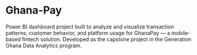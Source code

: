 # Ghana-Pay
Power BI dashboard project built to analyze and visualize transaction patterns, customer behavior, and platform usage for GhanaPay — a mobile-based fintech solution. Developed as the capstone project in the Generation Ghana Data Analytics program.
